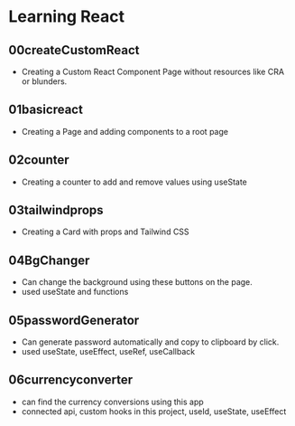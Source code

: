 # Learning React
## 00createCustomReact
 - Creating a Custom React Component Page without resources like CRA or blunders.
## 01basicreact
 - Creating a Page and adding components to a root page
## 02counter
 - Creating a counter to add and remove values using useState
## 03tailwindprops
 - Creating a Card with props and Tailwind CSS
## 04BgChanger
 - Can change the background using these buttons on the page.
 - used useState and functions
## 05passwordGenerator
 - Can generate password automatically and copy to clipboard by click. 
 - used useState, useEffect, useRef, useCallback
## 06currencyconverter
 - can find the currency conversions using this app
 - connected api, custom hooks in this project, useId, useState, useEffect
